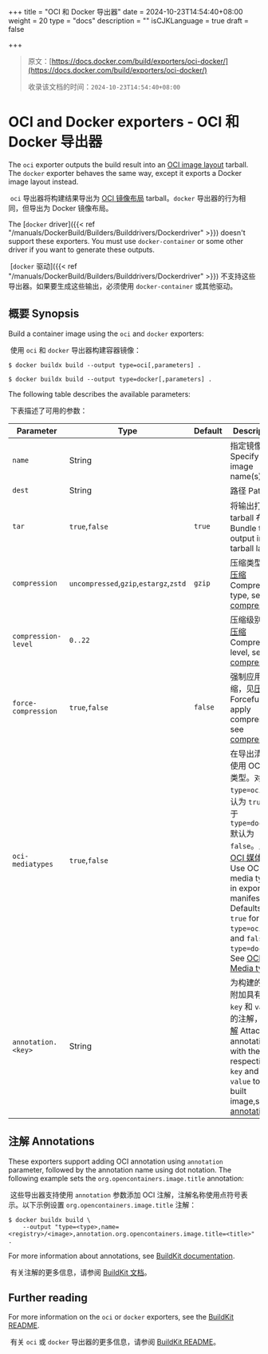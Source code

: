 +++
title = "OCI 和 Docker 导出器"
date = 2024-10-23T14:54:40+08:00
weight = 20
type = "docs"
description = ""
isCJKLanguage = true
draft = false

+++

> 原文：[https://docs.docker.com/build/exporters/oci-docker/](https://docs.docker.com/build/exporters/oci-docker/)
>
> 收录该文档的时间：`2024-10-23T14:54:40+08:00`

# OCI and Docker exporters - OCI 和 Docker 导出器

The `oci` exporter outputs the build result into an [OCI image layout](https://github.com/opencontainers/image-spec/blob/main/image-layout.md) tarball. The `docker` exporter behaves the same way, except it exports a Docker image layout instead.

​	`oci` 导出器将构建结果导出为 [OCI 镜像布局](https://github.com/opencontainers/image-spec/blob/main/image-layout.md) tarball。`docker` 导出器的行为相同，但导出为 Docker 镜像布局。

The [`docker` driver]({{< ref "/manuals/DockerBuild/Builders/Builddrivers/Dockerdriver" >}}) doesn't support these exporters. You must use `docker-container` or some other driver if you want to generate these outputs.

​	[`docker` 驱动]({{< ref "/manuals/DockerBuild/Builders/Builddrivers/Dockerdriver" >}}) 不支持这些导出器。如果要生成这些输出，必须使用 `docker-container` 或其他驱动。

## 概要 Synopsis

Build a container image using the `oci` and `docker` exporters:

​	使用 `oci` 和 `docker` 导出器构建容器镜像：

```console
$ docker buildx build --output type=oci[,parameters] .
```



```console
$ docker buildx build --output type=docker[,parameters] .
```

The following table describes the available parameters:

​	下表描述了可用的参数：

| Parameter           | Type                                   | Default | Description                                                  |
| ------------------- | -------------------------------------- | ------- | ------------------------------------------------------------ |
| `name`              | String                                 |         | 指定镜像名称 Specify image name(s)                           |
| `dest`              | String                                 |         | 路径 Path                                                    |
| `tar`               | `true`,`false`                         | `true`  | 将输出打包到 tarball 布局中 Bundle the output into a tarball layout |
| `compression`       | `uncompressed`,`gzip`,`estargz`,`zstd` | `gzip`  | 压缩类型，见[压缩](https://docs.docker.com/build/exporters/#compression) Compression type, see [compression](https://docs.docker.com/build/exporters/#compression) |
| `compression-level` | `0..22`                                |         | 压缩级别，见[压缩](https://docs.docker.com/build/exporters/#compression) Compression level, see [compression](https://docs.docker.com/build/exporters/#compression) |
| `force-compression` | `true`,`false`                         | `false` | 强制应用压缩，见[压缩](https://docs.docker.com/build/exporters/#compression) Forcefully apply compression, see [compression](https://docs.docker.com/build/exporters/#compression) |
| `oci-mediatypes`    | `true`,`false`                         |         | 在导出清单中使用 OCI 媒体类型。对于 `type=oci` 默认为 `true`，对于 `type=docker` 默认为 `false`。见 [OCI 媒体类型](https://docs.docker.com/build/exporters/#oci-media-types) Use OCI media types in exporter manifests. Defaults to `true` for `type=oci`, and `false` for `type=docker`. See [OCI Media types](https://docs.docker.com/build/exporters/#oci-media-types) |
| `annotation.<key>`  | String                                 |         | 为构建的镜像附加具有相应 `key` 和 `value` 的注解，见 [注解](https://docs.docker.com/build/exporters/oci-docker/#annotations) Attach an annotation with the respective `key` and `value` to the built image,see [annotations](https://docs.docker.com/build/exporters/oci-docker/#annotations) |

## 注解 Annotations

These exporters support adding OCI annotation using `annotation` parameter, followed by the annotation name using dot notation. The following example sets the `org.opencontainers.image.title` annotation:

​	这些导出器支持使用 `annotation` 参数添加 OCI 注解，注解名称使用点符号表示。以下示例设置 `org.opencontainers.image.title` 注解：



```console
$ docker buildx build \
    --output "type=<type>,name=<registry>/<image>,annotation.org.opencontainers.image.title=<title>" .
```

For more information about annotations, see [BuildKit documentation](https://github.com/moby/buildkit/blob/master/docs/annotations.md).

​	有关注解的更多信息，请参阅 [BuildKit 文档](https://github.com/moby/buildkit/blob/master/docs/annotations.md)。

## Further reading

For more information on the `oci` or `docker` exporters, see the [BuildKit README](https://github.com/moby/buildkit/blob/master/README.md#docker-tarball).

​	有关 `oci` 或 `docker` 导出器的更多信息，请参阅 [BuildKit README](https://github.com/moby/buildkit/blob/master/README.md#docker-tarball)。
